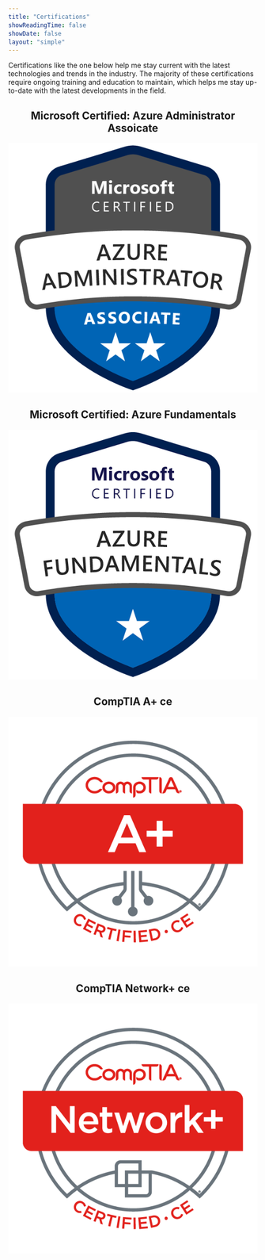 ```yaml
---
title: "Certifications"
showReadingTime: false
showDate: false
layout: "simple"
---
```

 Certifications like the one below help me stay current with the latest technologies and trends in the industry. The majority of these certifications require ongoing training and education to maintain, which helps me stay up-to-date with the latest developments in the field.


<h2 style="text-align:center;">Microsoft Certified: Azure Administrator Assoicate</h2>

[![Azure Administrator Associate](microsoft-certified-azure-administrator-associate.png)](https://www.credly.com/badges/fa8574c2-324d-4174-92e3-cc2f77f335e0/public_url)


<h2 style="text-align:center;">Microsoft Certified: Azure Fundamentals</h2>

[![Microsoft Certified Azure Fundaemntals](microsoft-certified-azure-fundamentals.png)](https://www.credly.com/badges/ac408201-ada3-440a-a1a7-9837173f2f5b/public_url)

<h2 style="text-align:center;">CompTIA A+ ce</h2>

[![CompTIA A+ ce Certification](comptia-a-ce-certification.1.png)](https://www.credly.com/badges/a9660152-8563-4124-8418-ac510036e336/public_url)

<h2 style="text-align:center;">CompTIA Network+ ce</h2>

[![CompTIA Network+ ce Certification](comptia-network-ce-certification.1.png)](https://www.credly.com/badges/7868a05b-c7f6-4655-bbe8-49b936a584f5/public_url)